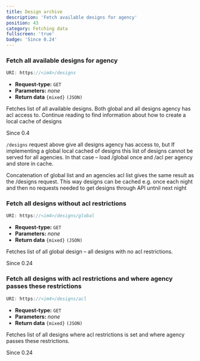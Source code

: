 ```yaml
---
title: Design archive
description: 'Fetch available designs for agency'
position: 43
category: Fetching data
fullscreen: 'true'
badge: 'Since 0.24'
---
```


### Fetch all available designs for agency

```js
URI: https://<im4>/designs
```

- **Request-type:** `GET`
- **Parameters:** _none_
- **Return data** `{mixed}` `(JSON)`

Fetches list of all available designs. Both global and all designs agency has acl access to.
Continue reading to find information about how to create a local cache of designs

<badge>Since 0.4</badge>

`/designs` request above give all designs agency has access to, but If implementing a global local cached of designs this list of designs cannot be served for all agencies.
In that case – load /global once and /acl per agency and store in cache.

Concatenation of global list and an agencies acl list gives the same result as the /designs request. This way designs can be cached e.g. once each night and then no requests needed to get designs through API untnil next night

### Fetch all designs without acl restrictions

```js
URI: https://<im4>/designs/global
```

- **Request-type:** `GET`
- **Parameters:** _none_
- **Return data** `{mixed}` `(JSON)`

Fetches list of all global design – all designs with no acl restrictions.

<badge>Since 0.24</badge>

### Fetch all designs with acl restrictions and where agency passes these restrictions

```js
URI: https://<im4>/designs/acl
```

- **Request-type:** `GET`
- **Parameters:** _none_
- **Return data** `{mixed}` `(JSON)`

Fetches list of all designs where acl restrictions is set and where agency passes these restrictions.

<badge>Since 0.24</badge>

